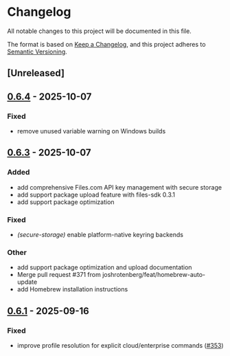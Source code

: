 # Changelog

All notable changes to this project will be documented in this file.

The format is based on [Keep a Changelog](https://keepachangelog.com/en/1.0.0/),
and this project adheres to [Semantic Versioning](https://semver.org/spec/v2.0.0.html).

## [Unreleased]

## [0.6.4](https://github.com/joshrotenberg/redisctl/compare/redisctl-v0.6.3...redisctl-v0.6.4) - 2025-10-07

### Fixed

- remove unused variable warning on Windows builds

## [0.6.3](https://github.com/joshrotenberg/redisctl/compare/redisctl-v0.6.2...redisctl-v0.6.3) - 2025-10-07

### Added

- add comprehensive Files.com API key management with secure storage
- add support package upload feature with files-sdk 0.3.1
- add support package optimization

### Fixed

- *(secure-storage)* enable platform-native keyring backends

### Other

- add support package optimization and upload documentation
- Merge pull request #371 from joshrotenberg/feat/homebrew-auto-update
- add Homebrew installation instructions

## [0.6.1](https://github.com/joshrotenberg/redisctl/compare/redisctl-v0.6.0...redisctl-v0.6.1) - 2025-09-16

### Fixed

- improve profile resolution for explicit cloud/enterprise commands ([#353](https://github.com/joshrotenberg/redisctl/pull/353))